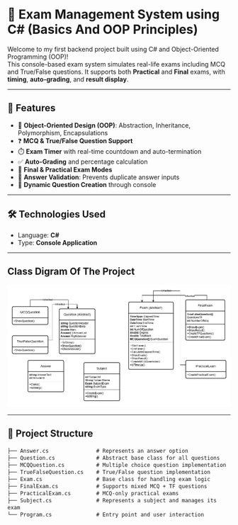 # 📝 Exam Management System using C# (Basics And OOP Principles)

Welcome to my first backend project built using C# and Object-Oriented Programming (OOP)!  
This console-based exam system simulates real-life exams including MCQ and True/False questions. It supports both **Practical** and **Final** exams, with **timing**, **auto-grading**, and **result display**.

---

## 🚀 Features

- 🧠 **Object-Oriented Design (OOP)**: Abstraction, Inheritance, Polymorphism, Encapsulations
- ❓ **MCQ & True/False Question Support**
- ⏱️ **Exam Timer** with real-time countdown and auto-termination
- ✅ **Auto-Grading** and percentage calculation
- 🧪 **Final & Practical Exam Modes**
- 🔁 **Answer Validation**: Prevents duplicate answer inputs
- 📄 **Dynamic Question Creation** through console

---

## 🛠️ Technologies Used

- Language: **C#**
- Type: **Console Application**

---

## Class Digram Of The Project
![Class Digram](Image/Class_Digram.png)

---

## 📂 Project Structure

```plaintext
├── Answer.cs               # Represents an answer option
├── Question.cs             # Abstract base class for all questions
├── MCQQuestion.cs          # Multiple choice question implementation
├── TrueFalseQuestion.cs    # True/False question implementation
├── Exam.cs                 # Base class for handling exam logic
├── FinalExam.cs            # Supports mixed MCQ + TF questions
├── PracticalExam.cs        # MCQ-only practical exams
├── Subject.cs              # Represents a subject and manages its exam
└── Program.cs              # Entry point and user interaction
